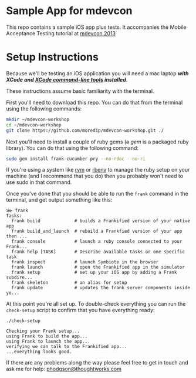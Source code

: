 Sample App for mdevcon
================

This repo contains a sample iOS app plus tests. It accompanies the Mobile Acceptance Testing tutorial at [mdevcon 2013](http://mdevcon.com)


Setup Instructions
=====

Because we'll be testing an iOS application you will need a mac laptop ***with XCode and [XCode command-line tools](http://stackoverflow.com/questions/9329243/xcode-4-4-command-line-tools) installed***.

These instructions assume basic familiarity with the terminal. 

First you'll need to download this repo. You can do that from the terminal using the following commands:

``` bash
mkdir ~/mdevcon-workshop
cd ~/mdevcon-workshop
git clone https://github.com/moredip/mdevcon-workshop.git ./
```

Next you'll need to install a couple of ruby gems (a *gem* is a packaged ruby library). You can do that using the following command:
``` bash
sudo gem install frank-cucumber pry --no-rdoc --no-ri
```

If you're using a system like [rvm](https://rvm.io/rvm/install/) or [rbenv](https://github.com/sstephenson/rbenv/#installation) to manage the ruby setup on your machine (and I recommend that you do) then you probably won't need to use sudo in that command.

Once you've done that you should be able to run the `frank` command in the terminal, and get output something like this:
```
⋙ frank
Tasks:
  frank build             # builds a Frankified version of your native app
  frank build_and_launch  # rebuild a Frankfied version of your app then ...
  frank console           # launch a ruby console connected to your Frank...
  frank help [TASK]       # Describe available tasks or one specific task
  frank inspect           # launch Symbiote in the browser
  frank launch            # open the Frankified app in the simulator
  frank setup             # set up your iOS app by adding a Frank subdire...
  frank skeleton          # an alias for setup
  frank update            # updates the frank server components inside yo...

```

At this point you're all set up. To double-check everything you can run the `check-setup` script to confirm that you have everything ready:

```
./check-setup

Checking your Frank setup...
using Frank to build the app...
using Frank to launch the app...
verifying we can talk to the Frankified app...
...everything looks good.
```

If there are any problems along the way please feel free to get in touch and ask me for help: phodgson@thoughtworks.com

